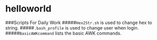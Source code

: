 # helloworld
###Scripts For Daily Work
#####```Hex2Str.sh``` is used to change hex to string.
#####```.bash_profile``` is used to change user when login. 
#####```BasicAWKcommand``` lists the basic AWK commands.
